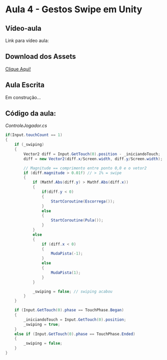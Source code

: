 # Aula 4 - Gestos Swipe em Unity

## Vídeo-aula

Link para vídeo aula: 

## Download dos Assets

[Clique Aqui!](https://github.com/Arcaedion/Curso-Jogos-Mobile/blob/master/Aula%2004%20-%20Gestos%20Swipe%20em%20Unity/Aula%204%20-%20Swipe.zip)

## Aula Escrita

Em construção...

## Código da aula:

_ControleJogador.cs_

```cs
if(Input.touchCount == 1)
{
    if (_swiping)
    {
        Vector2 diff = Input.GetTouch(0).position - _iniciandoTouch;
        diff = new Vector2(diff.x/Screen.width, diff.y/Screen.width);

        // Magnitude == comprimento entre ponto 0,0 e o vetor2
        if (diff.magnitude > 0.01f) // > 1% = swipe
        {
            if (Mathf.Abs(diff.y) > Mathf.Abs(diff.x))
            {
                if(diff.y < 0)
                {
                    StartCoroutine(Escorrega());
                }
                else
                {
                    StartCoroutine(Pula());
                }
            }
            else
            {
                if (diff.x < 0)
                {
                    MudaPista(-1);
                }
                else
                {
                    MudaPista(1);
                }
            }

            _swiping = false; // swiping acabou
        }
    }

    if (Input.GetTouch(0).phase == TouchPhase.Began)
    {
        _iniciandoTouch = Input.GetTouch(0).position;
        _swiping = true;
    }
    else if (Input.GetTouch(0).phase == TouchPhase.Ended)
    {
        _swiping = false;
    }
}
```
